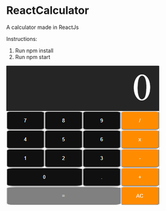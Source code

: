 # ReactCalculator
A calculator made in ReactJs

Instructions:

1. Run npm install
2. Run npm start

![Calculator image](/calculator.png)
